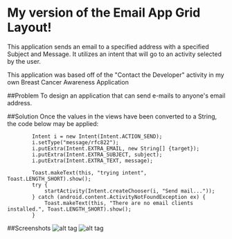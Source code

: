# My version of the Email App Grid Layout!
This application sends an email to a specified address with a specified Subject and Message. It utilizes an intent that will go to an activity selected by the user.

This application was based off of the "Contact the Developer" activity in my own Breast Cancer Awareness Application

##Problem
To design an application that can send e-mails to anyone's email address.

##Solution
Once the values in the views have been converted to a String, the code below may be applied:

```
        Intent i = new Intent(Intent.ACTION_SEND);
        i.setType("message/rfc822");
        i.putExtra(Intent.EXTRA_EMAIL, new String[] {target});
        i.putExtra(Intent.EXTRA_SUBJECT, subject);
        i.putExtra(Intent.EXTRA_TEXT, message);

        Toast.makeText(this, "trying intent", Toast.LENGTH_SHORT).show();
        try {
            startActivity(Intent.createChooser(i, "Send mail..."));
        } catch (android.content.ActivityNotFoundException ex) {
            Toast.makeText(this, "There are no email clients installed.", Toast.LENGTH_SHORT).show();
        }
```

##Screenshots
![alt tag](https://github.com/KristoffRey/EmailAppGridLayout/blob/master/Screenshot_2015-10-26-10-01-53.png)
![alt tag](https://github.com/KristoffRey/EmailAppGridLayout/blob/master/Screenshot_2015-10-26-10-01-57.png)
